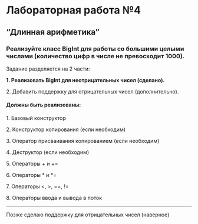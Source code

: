 <h1>Лабораторная работа №4</h1>
<h2>“Длинная арифметика”</h2>
<h3>Реализуйте класс BigInt для работы со большими целыми числами (количество цифр в числе не превосходит 1000).</h3>
<p>Задание разделяется на 2 части:</p>
<p><b>1.	Реализовать BigInt для неотрицательных чисел (сделано).</b></p>
<p>2.	Добавить поддержку для отрицательных чисел (дополнительно).</p>
<h4>Должны быть реализованы:</h4>
<p>1.	Базовый конструктор</p>
<p>2.	Конструктор копирования (если необходим)</p>
<p>3.	Оператор присваивания копированием (если необходим)</p>
<p>4.	Деструктор (если необходим)</p>
<p>5.	Операторы + и +=</p>
<p>6.	Операторы * и *=</p>
<p>7.	Операторы <, >, ==, !=</p>
<p>8.	Операторы ввода и вывода в поток</p>
<hr>
<p>Позже сделаю поддержку для отрицательных чисел (наверное)</p>
